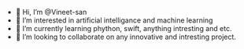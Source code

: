 - 👋 Hi, I’m @Vineet-san
- 👀 I’m interested in artificial intelligance and machine learning
- 🌱 I’m currently learning phython, swift, anything intresting and etc.
- 💞️ I’m looking to collaborate on any innovative and intresting project.

<!---
Vineet-san/Vineet-san is a ✨ special ✨ repository because its `README.md` (this file) appears on your GitHub profile.
You can click the Preview link to take a look at your changes.
--->
